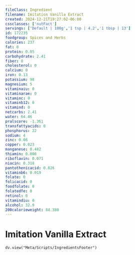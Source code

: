 ```yaml
---
fileClass: Ingredient
filename: Imitation Vanilla Extract
created: 2024-12-21T19:27:02-06:00
cssclasses: ['nutFact']
servings: ['Default | 100g','1 tsp | 4.2','1 tbsp | 13']
id: 172235
foodgroup: Spices and Herbs
calories: 237
fat: 0
protein: 0.05
carbohydrate: 2.41
fiber: 0
cholesterol: 0
calcium: 0
iron: 0.13
potassium: 98
magnesium: 5
vitaminaiu: 0
vitaminarae: 0
vitaminc: 0
vitaminb12: 0
vitamind: 0
netcarbs: 2.41
water: 64.46
pralscore: -1.361
transfattyacids: 0
phosphorus: 22
sodium: 4
zinc: 0.06
copper: 0.023
manganese: 0.482
thiamin: 0.008
riboflavin: 0.071
niacin: 0.318
pantothenicacid: 0.026
vitaminb6: 0.019
folate: 0
folicacid: 0
foodfolate: 0
folatedfe: 0
retinol: 0
vitamindiu: 0
alcohol: 32.9
200calorieweight: 84.388
---
```


# Imitation Vanilla Extract

```dataviewjs
dv.view("Meta/Scripts/IngredientsFooter")
```